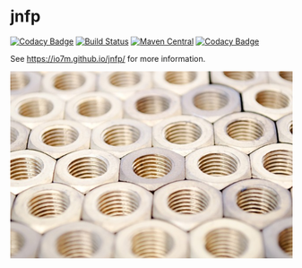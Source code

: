 jnfp
===

[![Codacy Badge](https://api.codacy.com/project/badge/Grade/6985c2681d1449009bcfd7a634b9f926)](https://www.codacy.com/app/github_79/jnfp?utm_source=github.com&utm_medium=referral&utm_content=io7m/jnfp&utm_campaign=badger)
[![Build Status](https://travis-ci.org/io7m/jnfp.svg)](https://travis-ci.org/io7m/jnfp)
[![Maven Central](https://maven-badges.herokuapp.com/maven-central/com.io7m.jnfp/io7m-jnfp/badge.png)](https://maven-badges.herokuapp.com/maven-central/com.io7m.jnfp/io7m-jnfp)
[![Codacy Badge](https://api.codacy.com/project/badge/Grade/6985c2681d1449009bcfd7a634b9f926)](https://www.codacy.com/app/github_79/jnfp?utm_source=github.com&utm_medium=referral&utm_content=io7m/jnfp&utm_campaign=badger)

See https://io7m.github.io/jnfp/ for more information.

![jnfp](./src/site/resources/jnfp.jpg?raw=true)

